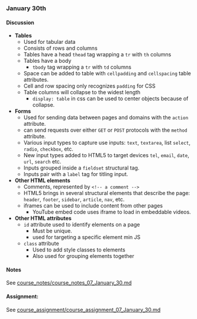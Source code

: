 ### January 30th

#### Discussion

* **Tables**
  * Used for tabular data
  * Consists of rows and columns
  * Tables have a head
    `thead` tag wrapping a `tr` with `th` columns
  * Tables have a body
    * `tbody` tag wrapping a `tr` with `td` columns
  * Space can be added to table with `cellpadding` and `cellspacing` table attributes.
  * Cell and row spacing only recognizes `padding` for CSS
  * Table columns will collapse to the widest length
    * `display: table` in css can be used to center objects because of collapse.
* **Forms**
  * Used for sending data between pages and domains with the `action` attribute.
  * can send requests over either `GET` or `POST` protocols with the `method` attribute.
  * Various input types to capture use inputs: `text`, `textarea`, list `select`, `radio`, `checkbox`, etc.
  * New input types added to HTML5 to target devices `tel`, `email`, `date`, `url`, `search` etc.
  * Inputs grouped inside a `fieldset` structural tag.
  * Inputs pair with a `label` tag for titling input.
* **Other HTML elements**
  * Comments, represented by `<!-- a comment -->`
  * HTML5 brings in several structural elements that describe the page: `header`, `footer`, `sidebar`, `article`, `nav`, etc.
  * iframes can be used to include content from other pages
    * YouTube embed code uses iframe to load in embeddable videos.
* **Other HTML attributes**
  * `id` attribute used to identify elements on a page
    * Must be unique.
    * used for targeting a specific element min JS
  * `class` attribute
    * Used to add style classes to elements
    * Also used for grouping elements together




#### Notes

See [course_notes/course_notes_07_January_30.md](https://github.com/natenolting/BUAD-3283-E-Commerce-Web-Development/blob/spring2018/course_notes/course_notes_07_January_30.md)

#### Assignment:

See [course_assignment/course_assignment_07_January_30.md](https://github.com/natenolting/BUAD-3283-E-Commerce-Web-Development/blob/spring2018/course_assignment/course_assignment_07_January_30.md)
